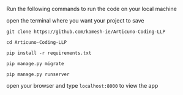 Run the following commands to run the code on your local machine

open the terminal where you want your project to save
```
git clone https://github.com/kamesh-ie/Articuno-Coding-LLP

cd Articuno-Coding-LLP

pip install -r requirements.txt

pip manage.py migrate

pip manage.py runserver
```

open your browser and type ` localhost:8000 ` to view the app
